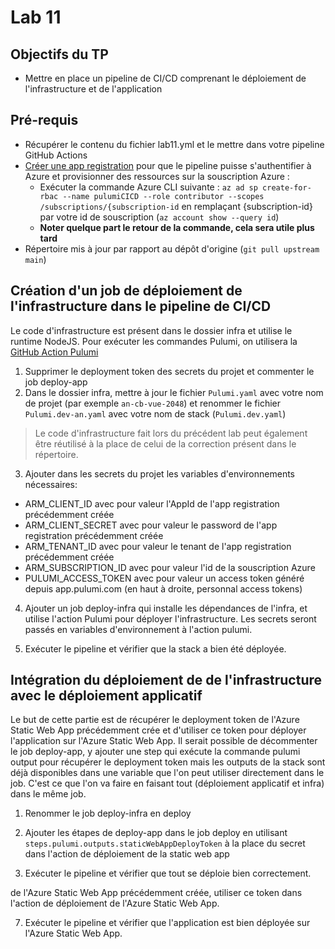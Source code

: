 # Lab 11

## Objectifs du TP

- Mettre en place un pipeline de CI/CD comprenant le déploiement de l'infrastructure et de l'application

## Pré-requis

- Récupérer le contenu du fichier lab11.yml et le mettre dans votre pipeline GitHub Actions
- [Créer une app registration](https://www.pulumi.com/registry/packages/azure-native/installation-configuration/#create-your-service-principal-and-get-your-tokens) pour que le pipeline puisse s'authentifier à Azure et provisionner des ressources sur la souscription Azure : 
  - Exécuter la commande Azure CLI suivante : `az ad sp create-for-rbac --name pulumiCICD --role contributor --scopes /subscriptions/{subscription-id` en remplaçant {subscription-id} par votre id de souscription (`az account show --query id`)
  - **Noter quelque part le retour de la commande, cela sera utile plus tard**
- Répertoire mis à jour par rapport au dépôt d'origine (`git pull upstream main`)

## Création d'un job de déploiement de l'infrastructure dans le pipeline de CI/CD

Le code d'infrastructure est présent dans le dossier infra et utilise le runtime NodeJS.
Pour exécuter les commandes Pulumi, on utilisera la [GitHub Action Pulumi](https://github.com/pulumi/actions)

1. Supprimer le deployment token des secrets du projet et commenter le job deploy-app
2. Dans le dossier infra, mettre à jour le fichier `Pulumi.yaml` avec votre nom de projet (par exemple `an-cb-vue-2048`) et renommer le fichier `Pulumi.dev-an.yaml` avec votre nom de stack (`Pulumi.dev.yaml`)

> Le code d'infrastructure fait lors du précédent lab peut également être réutilisé à la place de celui de la correction présent dans le répertoire.

3. Ajouter dans les secrets du projet les variables d'environnements nécessaires:
- ARM_CLIENT_ID avec pour valeur l'AppId de l'app registration précédemment créée
- ARM_CLIENT_SECRET avec pour valeur le password de l'app registration précédemment créée
- ARM_TENANT_ID avec pour valeur le tenant de l'app registration précédemment créée
- ARM_SUBSCRIPTION_ID avec pour valeur l'id de la souscription Azure
- PULUMI_ACCESS_TOKEN avec pour valeur un access token généré depuis app.pulumi.com (en haut à droite, personnal access tokens)

4. Ajouter un job deploy-infra qui installe les dépendances de l'infra, et utilise l'action Pulumi pour déployer l'infrastructure. Les secrets seront passés en variables d'environnement à l'action pulumi.

5. Exécuter le pipeline et vérifier que la stack a bien été déployée.

## Intégration du déploiement de de l'infrastructure avec le déploiement applicatif

Le but de cette partie est de récupérer le deployment token de l'Azure Static Web App précédemment crée et d'utiliser ce token pour déployer l'application sur l'Azure Static Web App.
Il serait possible de décommenter le job deploy-app, y ajouter une step qui exécute la commande pulumi output pour récupérer le deployment token mais les outputs de la stack sont déjà disponibles dans une variable que l'on peut utiliser directement dans le job. C'est ce que l'on va faire en faisant tout (déploiement applicatif et infra) dans le même job.

1. Renommer le job deploy-infra en deploy

2. Ajouter les étapes de deploy-app dans le job deploy en utilisant `steps.pulumi.outputs.staticWebAppDeployToken` à la place du secret dans l'action de déploiement de la static web app

3. Exécuter le pipeline et vérifier que tout se déploie bien correctement.


de l'Azure Static Web App précédemment créée, utiliser ce token dans l'action de déploiement de l'Azure Static Web App.

7. Exécuter le pipeline et vérifier que l'application est bien déployée sur l'Azure Static Web App. 